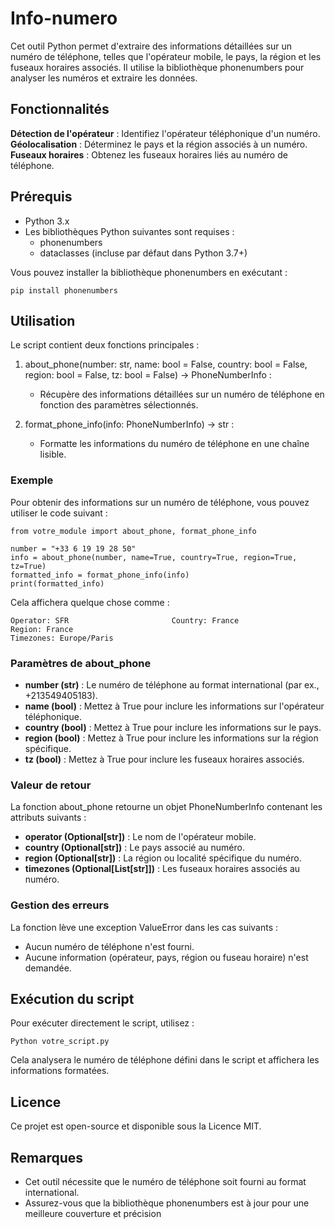 # Info-numero

Cet outil Python permet d'extraire des informations détaillées sur un numéro de téléphone, telles que l'opérateur mobile, le pays, la région et les fuseaux horaires associés. Il utilise la bibliothèque phonenumbers pour analyser les numéros et extraire les données.

## Fonctionnalités

**Détection de l'opérateur** : Identifiez l'opérateur téléphonique d'un numéro.
**Géolocalisation** : Déterminez le pays et la région associés à un numéro.
**Fuseaux horaires** : Obtenez les fuseaux horaires liés au numéro de téléphone.

## Prérequis

- Python 3.x
- Les bibliothèques Python suivantes sont requises :
    - phonenumbers
    - dataclasses (incluse par défaut dans Python 3.7+)
 
Vous pouvez installer la bibliothèque phonenumbers en exécutant :
```
pip install phonenumbers
```

## Utilisation

Le script contient deux fonctions principales :

1. about_phone(number: str, name: bool = False, country: bool = False, region: bool = False, tz: bool = False) -> PhoneNumberInfo :
   - Récupère des informations détaillées sur un numéro de téléphone en fonction des paramètres sélectionnés.

2. format_phone_info(info: PhoneNumberInfo) -> str :
   - Formatte les informations du numéro de téléphone en une chaîne lisible.
  
### Exemple
Pour obtenir des informations sur un numéro de téléphone, vous pouvez utiliser le code suivant :
```
from votre_module import about_phone, format_phone_info

number = "+33 6 19 19 28 50"
info = about_phone(number, name=True, country=True, region=True, tz=True)
formatted_info = format_phone_info(info)
print(formatted_info)
```
Cela affichera quelque chose comme :
```
Operator: SFR                       Country: France                     Region: France
Timezones: Europe/Paris
```

### Paramètres de **about_phone**
- **number (str)** : Le numéro de téléphone au format international (par ex., +213549405183).
- **name (bool)** : Mettez à True pour inclure les informations sur l'opérateur téléphonique.
- **country (bool)** : Mettez à True pour inclure les informations sur le pays.
- **region (bool)** : Mettez à True pour inclure les informations sur la région spécifique.
- **tz (bool)** : Mettez à True pour inclure les fuseaux horaires associés.

### Valeur de retour
La fonction about_phone retourne un objet PhoneNumberInfo contenant les attributs suivants :

- **operator (Optional[str])** : Le nom de l'opérateur mobile.
- **country (Optional[str])** : Le pays associé au numéro.
- **region (Optional[str])** : La région ou localité spécifique du numéro.
- **timezones (Optional[List[str]])** : Les fuseaux horaires associés au numéro.


### Gestion des erreurs
La fonction lève une exception ValueError dans les cas suivants :

- Aucun numéro de téléphone n'est fourni.
- Aucune information (opérateur, pays, région ou fuseau horaire) n'est demandée.

## Exécution du script

Pour exécuter directement le script, utilisez :
```
Python votre_script.py
```
Cela analysera le numéro de téléphone défini dans le script et affichera les informations formatées.

## Licence

Ce projet est open-source et disponible sous la Licence MIT.

## Remarques

- Cet outil nécessite que le numéro de téléphone soit fourni au format international.
- Assurez-vous que la bibliothèque phonenumbers est à jour pour une meilleure couverture et précision
